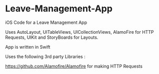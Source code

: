 # Leave-Management-App
iOS Code for a Leave Management App

Uses AutoLayout, UITableViews, UICollectionViews, AlamoFire for HTTP Requests, UIKit and StoryBoards for Layouts.

App is written in Swift

Uses the following 3rd party Libraries :


https://github.com/Alamofire/Alamofire for making HTTP Requests
